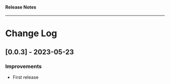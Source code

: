 <h4 class="margin-btm-8">Release Notes</h4>
<hr class="margin-btm-32" />

# Change Log

## [0.0.3] - 2023-05-23

### Improvements

- First release